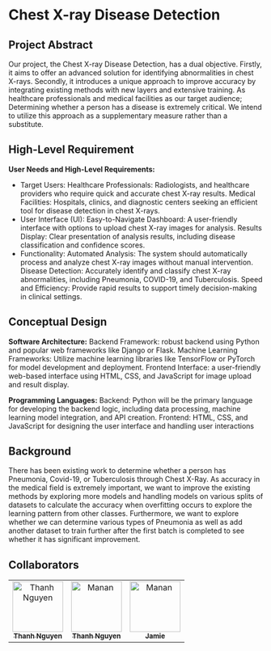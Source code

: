 # Chest X-ray Disease Detection

## Project Abstract
Our project, the Chest X-ray Disease Detection, has a dual objective. Firstly, it aims to offer an advanced solution for identifying abnormalities in chest X-rays. Secondly, it introduces a unique approach to improve accuracy by integrating existing methods with new layers and extensive training. As healthcare professionals and medical facilities as our target audience; Determining whether a person has a disease is extremely critical. We intend to utilize this approach as a supplementary measure rather than a substitute.
 
## High-Level Requirement
**User Needs and High-Level Requirements:**
* Target Users:
Healthcare Professionals: Radiologists, and healthcare providers who require quick and accurate chest X-ray results.
Medical Facilities: Hospitals, clinics, and diagnostic centers seeking an efficient tool for disease detection in chest X-rays.
* User Interface (UI):
Easy-to-Navigate Dashboard: A user-friendly interface with options to upload chest X-ray images for analysis.
Results Display: Clear presentation of analysis results, including disease classification and confidence scores.
* Functionality:
Automated Analysis: The system should automatically process and analyze chest X-ray images without manual intervention.
Disease Detection: Accurately identify and classify chest X-ray abnormalities, including Pneumonia, COVID-19, and Tuberculosis.
Speed and Efficiency: Provide rapid results to support timely decision-making in clinical settings.

 
## Conceptual Design
**Software Architecture:**
Backend Framework: robust backend using Python and popular web frameworks like Django or Flask.
Machine Learning Frameworks: Utilize machine learning libraries like TensorFlow or PyTorch for model development and deployment.
Frontend Interface: a user-friendly web-based interface using HTML, CSS, and JavaScript for image upload and result display.

**Programming Languages:**
Backend: Python will be the primary language for developing the backend logic, including data processing, machine learning model integration, and API creation.
Frontend: HTML, CSS, and JavaScript for designing the user interface and handling user interactions

## Background
There has been existing work to determine whether a person has Pneumonia, Covid-19, or Tuberculosis through Chest X-Ray. As accuracy in the medical field is extremely important, we want to improve the existing methods by exploring more models and handling models on various splits of datasets to calculate the accuracy when overfitting occurs to explore the learning pattern from other classes.
Furthermore, we want to explore whether we can determine various types of Pneumonia as well as add another dataset to train further after the first batch is completed to see whether it has significant improvement.

## Collaborators

[//]: # ( readme: collaborators -start )
<table>
<tr>
    <td align="center">
        <a href="https://github.com/thanhnguyen46">
            <img src="https://avatars.githubusercontent.com/u/60533187?v=4" width="100;" alt="Thanh Nguyen"/>
            <br />
            <sub><b>Thanh Nguyen</b></sub>
        </a>
    </td>
    <td align="center">
        <a href="https://github.com/manan305">
            <img src="https://avatars.githubusercontent.com/u/159965792?v=4" width="100;" alt="Manan"/>
            <br />
            <sub><b>Thanh Nguyen</b></sub>
        </a>
    </td>
    <td align="center">
        <a href="https://github.com/manan305">
            <img src="https://avatars.githubusercontent.com/u/159965792?v=4" width="100;" alt="Manan"/>
            <br />
            <sub><b>Jamie</b></sub>
        </a>
    </td>
</tr>
</table>

[//]: # ( readme: collaborators -end )
